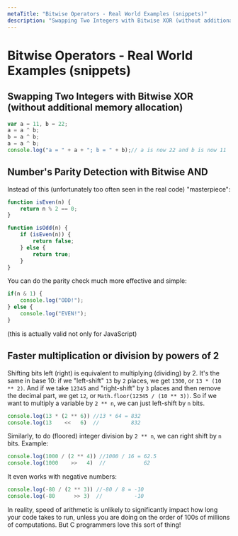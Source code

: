 ```yaml
---
metaTitle: "Bitwise Operators - Real World Examples (snippets)"
description: "Swapping Two Integers with Bitwise XOR (without additional memory allocation), Number's Parity Detection with Bitwise AND, Faster multiplication or division by powers of 2"
---
```


# Bitwise Operators - Real World Examples (snippets)




## Swapping Two Integers with Bitwise XOR (without additional memory allocation)


```js
var a = 11, b = 22;
a = a ^ b;
b = a ^ b;
a = a ^ b;
console.log("a = " + a + "; b = " + b);// a is now 22 and b is now 11

```



## Number's Parity Detection with Bitwise AND


Instead of this (unfortunately too often seen in the real code) "masterpiece":

```js
function isEven(n) {
    return n % 2 == 0;
}

function isOdd(n) {
    if (isEven(n)) {
        return false;
    } else {
        return true;
    }
}

```

You can do the parity check much more effective and simple:

```js
if(n & 1) {
    console.log("ODD!");
} else {
    console.log("EVEN!");
}

```

(this is actually valid not only for JavaScript)



## Faster multiplication or division by powers of 2


Shifting bits left (right) is equivalent to multiplying (dividing) by 2. It's the same in base 10: if we "left-shift" `13` by `2` places, we get `1300`, or `13 * (10 ** 2)`. And if we take `12345` and "right-shift" by `3` places and then remove the decimal part, we get `12`, or `Math.floor(12345 / (10 ** 3))`. So if we want to multiply a variable by `2 ** n`, we can just left-shift by `n` bits.

```js
console.log(13 * (2 ** 6)) //13 * 64 = 832
console.log(13    <<   6)  //          832

```

Similarly, to do (floored) integer division by `2 ** n`, we can right shift by `n` bits. Example:

```js
console.log(1000 / (2 ** 4)) //1000 / 16 = 62.5
console.log(1000    >>   4)  //            62

```

It even works with negative numbers:

```js
console.log(-80 / (2 ** 3)) //-80 / 8 = -10
console.log(-80      >> 3)  //          -10

```

In reality, speed of arithmetic is unlikely to significantly impact how long your code takes to run, unless you are doing on the order of 100s of millions of computations. But C programmers love this sort of thing!

